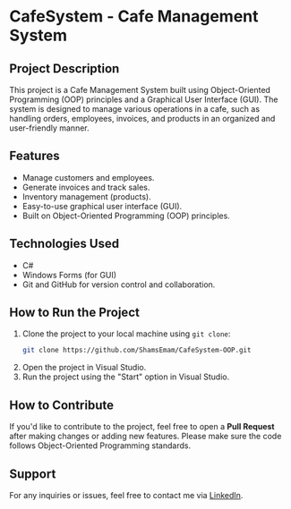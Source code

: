 # CafeSystem - Cafe Management System

## Project Description
This project is a Cafe Management System built using Object-Oriented Programming (OOP) principles and a Graphical User Interface (GUI). The system is designed to manage various operations in a cafe, such as handling orders, employees, invoices, and products in an organized and user-friendly manner.

## Features
- Manage customers and employees.
- Generate invoices and track sales.
- Inventory management (products).
- Easy-to-use graphical user interface (GUI).
- Built on Object-Oriented Programming (OOP) principles.

## Technologies Used
- C#
- Windows Forms (for GUI)
- Git and GitHub for version control and collaboration.

## How to Run the Project
1. Clone the project to your local machine using `git clone`:
    ```bash
    git clone https://github.com/ShamsEmam/CafeSystem-OOP.git
    ```
2. Open the project in Visual Studio.
3. Run the project using the "Start" option in Visual Studio.

## How to Contribute
If you'd like to contribute to the project, feel free to open a **Pull Request** after making changes or adding new features. Please make sure the code follows Object-Oriented Programming standards.

## Support
For any inquiries or issues, feel free to contact me via [LinkedIn](https://www.linkedin.com/in/shams-emam-755194256/).
